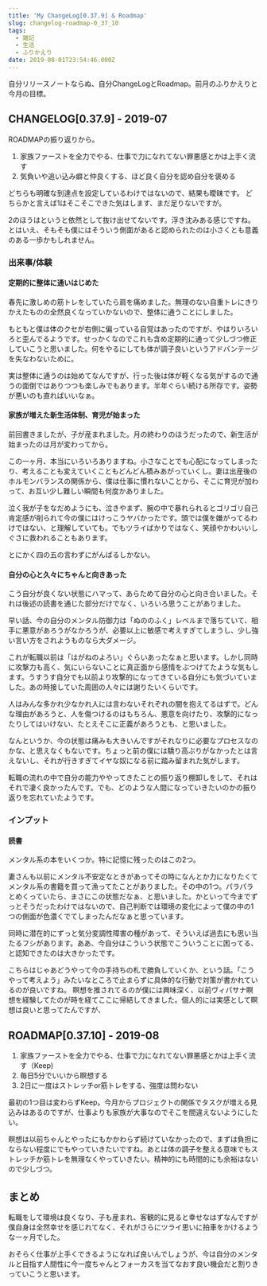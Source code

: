 ```yaml
---
title: 'My ChangeLog[0.37.9] & Roadmap'
slug: changelog-roadmap-0_37_10
tags:
  - 雑記
  - 生活
  - ふりかえり
date: 2019-08-01T23:54:46.000Z
---
```

自分リリースノートならぬ、自分ChangeLogとRoadmap。前月のふりかえりと今月の目標。

## CHANGELOG[0.37.9] - 2019-07
ROADMAPの振り返りから。
1. 家族ファーストを全力でやる、仕事で力になれてない罪悪感とかは上手く流す
2. 気負いや追い込み癖と仲良くする、ほど良く自分を認め自分を褒める

どちらも明確な到達点を設定しているわけではないので、結果も曖昧です。
どちらかと言えば1はそこそこできた気はします、まだ足りないですが。

2のほうはというと依然として抜け出せてないです。浮き沈みある感じですね。とはいえ、そもそも僕にはそういう側面があると認められたのは小さくとも意義のある一歩かもしれません。

### 出来事/体験
#### 定期的に整体に通いはじめた
春先に激しめの筋トレをしていたら肩を痛めました。無理のない自重トレにきりかえたものの全然良くなっていかないので、整体に通うことにしました。

もともと僕は体のクセが右側に偏っている自覚はあったのですが、やはりいろいろと歪んでるようです。せっかくなのでこれも含め定期的に通って少しづつ修正していこうと思いました。何をやるにしても体が調子良いというアドバンテージを失なわないために。

実は整体に通うのは始めてなんですが、行った後は体が軽くなる気がするので通うの面倒ではありつつも楽しみでもあります。半年ぐらい続ける所存です。姿勢が悪いのも直ればいいなぁ。

#### 家族が増えた新生活体制、育児が始まった
前回書きましたが、子が産まれました。月の終わりのほうだったので、新生活が始まったのは月が変わってから。

この一ヶ月、本当にいろいろありますね。小さなことでも心配になってしまったり、考えることも変えていくこともどんどん積みあがっていくし。妻は出産後のホルモンバランスの関係から、僕は仕事に慣れないことから、そこに育児が加わって、お互い少し難しい瞬間も何度かありました。

泣く我が子をなだめようにも、泣きやまず、腕の中で暴れられるとゴリゴリ自己肯定感が削られて今の僕にはけっこうヤバかったです。頭では僕を嫌がってるわけではない、と理解していても。でもツライばかりではなく、笑顔やかわいいしぐさに救われることもあります。

とにかく四の五の言わずにがんばるしかない。

#### 自分の心と久々にちゃんと向きあった
こう自分が良くない状態にハマって、あらためて自分の心と向き合いました。それは後述の読書を通じた部分だけでなく、いろいろ思うことがありました。

早い話、今の自分のメンタル防御力は「ぬののふく」レベルまで落ちていて、相手に悪意があろうがなかろうが、必要以上に敏感で考えすぎてしまうし、少し強い言い方をされようものなら大ダメージ。

これが転職以前は「はがねのよろい」ぐらいあったなぁと思います。しかし同時に攻撃力も高く、気にいらないことに真正面から感情をぶつけてたような気もします。うすうす自分でも以前より攻撃的になってきている自分にも気づいていました。あの時接していた周囲の人々には謝りたいくらいです。

人はみんな多かれ少なかれ人には言わないそれぞれの闇を抱えてるはずで。どんな理由があろうと、人を傷つけるのはもちろん、悪意を向けたり、攻撃的になったりしてはいけない、たとえそこに正義があろうとも、と思いました。

なんというか、今の状態は痛みも大きいんですがそれなりに必要なプロセスなのかな、と思えなくもないです。ちょっと前の僕には驕り高ぶりがなかったとは言えないし、それが行きすぎてイヤな奴になる前に踏み留まれた気がします。

転職の流れの中で自分の能力ややってきたことの振り返り棚卸しをして、それはそれで凄く良かったんです。でも、どのような人間になっていきたいのかの振り返りを忘れていたようです。

### インプット
#### 読書
メンタル系の本をいくつか。特に記憶に残ったのはこの2つ。

<AdCard asin="4422114646" title="対人関係療法でなおす 気分変調性障害" image-url="https://images-na.ssl-images-amazon.com/images/I/41HAkfyaDIL._SX316_BO1,204,203,200_.jpg" date="2019-08-01" searchWords="対人関係療法でなおす 気分変調性障害" />

妻さんも以前にメンタル不安定なときがあってその時になんとか力になりたくてメンタル系の書籍を買って漁ってたことがありました。その中の1つ。パラパラとめくっていたら、まさにこの状態だなぁ、と思いました。かといって今までずっとそうだったわけではないので、自己判断では環境の変化によって僕の中の1つの側面が色濃くでてしまったんだなぁと思っています。

同時に潜在的にずっと気分変調性障害の種があって、そういえば過去にも思い当たるフシがあります。ああ、今自分はこういう状態でこういうことに困ってる、と認知できたのは大きかったです。

<AdCard asin="4046017228" title="ストレスを操るメンタル強化術" image-url="https://images-na.ssl-images-amazon.com/images/I/51iyqqVV2SL._SX339_BO1,204,203,200_.jpg" date="2019-08-01" searchWords="ストレスを操るメンタル強化術" />

こちらはじゃあどうやって今の手持ちの札で勝負していくか、という話。「こうやって考えよう」みたいなところで止まらずに具体的な行動で対策が書かれているのが良いですね。
瞑想を推されてるのが僕には興味深く、以前ヴィパサナ瞑想を経験してたのが時を経てここに帰結してきました。個人的には実感として瞑想は良いと思ってたんですが、

## ROADMAP[0.37.10] - 2019-08
1. 家族ファーストを全力でやる、仕事で力になれてない罪悪感とかは上手く流す（Keep)
2. 毎日5分でいいから瞑想する
3. 2日に一度はストレッチor筋トレをする、強度は問わない

最初の1つ目は変わらずKeep。今月からプロジェクトの関係でタスクが増える見込みはあるのですが、仕事よりも家族が大事なのでそこを間違えないようにしたい。

瞑想は以前ちゃんとやったにもかかわらず続けていなかったので、まずは負担にならない程度にでもやっていきたいですね。あとは体の調子を整える意味でもストレッチか筋トレを無理なくやっていきたい。精神的にも時間的にも余裕はないので少しづつ。

## まとめ
転職をして環境は良くなり、子も産まれ、客観的に見ると幸せなはずなんですが僕自身は全然幸せを感じれてなく、それがさらにツライ思いに拍車をかけるような一ヶ月でした。

おそらく仕事が上手くできるようになれば良いんでしょうが、今は自分のメンタルと目指す人間性に今一度ちゃんとフォーカスを当てなおす良い機会だと割りきっていこうと思います。
